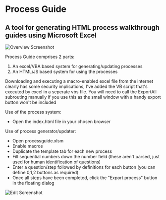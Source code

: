 # Process Guide
## A tool for generating HTML process walkthrough guides using Microsoft Excel

![Overview Screenshot](https://rothe.uk/static/processguide/overview.png "Process Guide Overview")

Process Guide comprises 2 parts:
1. An excel/VBA based system for generating/updating processes
2. An HTML/JS based system for using the processes

Downloading and executing a macro-enabled excel file from the internet clearly has some security implications, I've added the VB script that's executed by excel in a seperate vbs file. You will need to call the ExportAll subrouting manually if you use this as the small window with a handy export button won't be included

Use of the process system:
+ Open the index.html file in your chosen browser

Use of process generator/updater:
+ Open processguide.xlsm
+ Enable macros
+ Duplicate the template tab for each new process
+ Fill sequential numbers down the number field (these aren't parsed, just used for human identification of questions) 
+ Enter a question/step followed by definitions for each button (you can define 0,1,2 buttons as required)
+ Once all steps have been completed, click the "Export process" button in the floating dialog

![Edit Screenshot](https://rothe.uk/static/processguide/edit.png "Process Guide Editing")